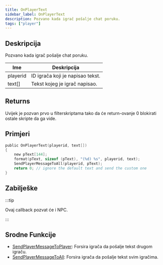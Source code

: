 ```yaml
---
title: OnPlayerText
sidebar_label: OnPlayerText
description: Pozvano kada igrač pošalje chat poruku.
tags: ["player"]
---
```


## Deskripcija

Pozvano kada igrač pošalje chat poruku.

| Ime      | Deskripcija                      |
| -------- | -------------------------------- |
| playerid | ID igrača koji je napisao tekst. |
| text[]   | Tekst kojeg je igrač napisao.    |

## Returns

Uvijek je pozvan prvo u filterskriptama tako da će return-ovanje 0 blokirati ostale skripte da ga vide.

## Primjeri

```c
public OnPlayerText(playerid, text[])
{
    new pText[144];
    format(pText, sizeof (pText), "(%d) %s", playerid, text);
    SendPlayerMessageToAll(playerid, pText);
    return 0; // ignore the default text and send the custom one
}
```

## Zabilješke

:::tip

Ovaj callback pozvat će i NPC.

:::

## Srodne Funkcije

- [SendPlayerMessageToPlayer](../functions/SendPlayerMessageToPlayer.md): Forsira igrača da pošalje tekst drugom igraču.
- [SendPlayerMessageToAll](../functions/SendPlayerMessageToAll.md): Forsira igrača da pošalje tekst svim igračima.
